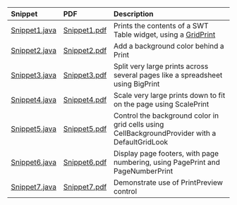 | Snippet | PDF | Description |
|:--------|:----|:------------|
| [Snippet1.java](http://paperclips.sourceforge.net/snippets/Snippet1.java) | [Snippet1.pdf](http://paperclips.sourceforge.net/pdf/Snippet1.pdf) | Prints the contents of a SWT Table widget, using a [GridPrint](http://paperclips.sourceforge.net/api/net/sf/paperclips/GridPrint.html) |
| [Snippet2.java](http://paperclips.sourceforge.net/snippets/Snippet2.java) | [Snippet2.pdf](http://paperclips.sourceforge.net/pdf/Snippet2.pdf) | Add a background color behind a Print |
| [Snippet3.java](http://paperclips.sourceforge.net/snippets/Snippet3.java) | [Snippet3.pdf](http://paperclips.sourceforge.net/pdf/Snippet3.pdf) | Split very large prints across several pages like a spreadsheet using BigPrint |
| [Snippet4.java](http://paperclips.sourceforge.net/snippets/Snippet4.java) | [Snippet4.pdf](http://paperclips.sourceforge.net/pdf/Snippet4.pdf) | Scale very large prints down to fit on the page using ScalePrint |
| [Snippet5.java](http://paperclips.sourceforge.net/snippets/Snippet5.java) | [Snippet5.pdf](http://paperclips.sourceforge.net/pdf/Snippet5.pdf) | Control the background color in grid cells using CellBackgroundProvider with a DefaultGridLook |
| [Snippet6.java](http://paperclips.sourceforge.net/snippets/Snippet6.java) | [Snippet6.pdf](http://paperclips.sourceforge.net/pdf/Snippet6.pdf) | Display page footers, with page numbering, using PagePrint and PageNumberPrint |
| [Snippet7.java](http://paperclips.sourceforge.net/snippets/Snippet7.java) | [Snippet7.pdf](http://paperclips.sourceforge.net/pdf/Snippet7.pdf) | Demonstrate use of PrintPreview control |
